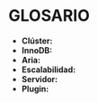# GLOSARIO

- __Clúster:__ 
- __InnoDB:__
- __Aria:__
- __Escalabilidad:__
- __Servidor:__
- __Plugin:__

